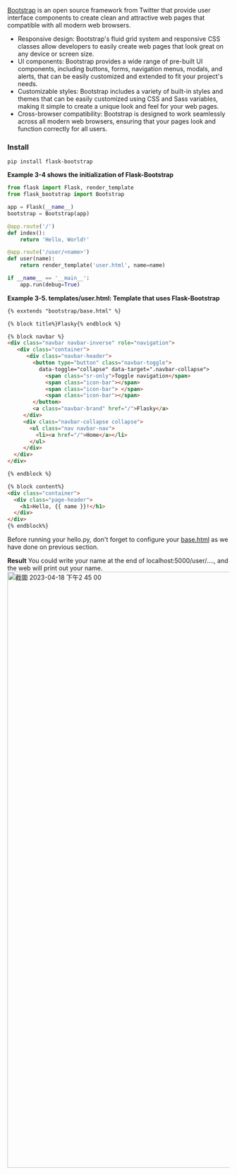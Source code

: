 
[Bootstrap](http://getbootstrap.com) is an open source framework from Twitter that provide user 
interface components to create clean and attractive web pages that compatible with all modern 
web browsers.

- Responsive design: Bootstrap's fluid grid system and responsive CSS classes allow developers to easily create web pages that look great on any device or screen size.
- UI components: Bootstrap provides a wide range of pre-built UI components, including buttons, forms, navigation menus, modals, and alerts, that can be easily customized and extended to fit your project's needs.
- Customizable styles: Bootstrap includes a variety of built-in styles and themes that can be easily customized using CSS and Sass variables, making it simple to create a unique look and feel for your web pages.
- Cross-browser compatibility: Bootstrap is designed to work seamlessly across all modern web browsers, ensuring that your pages look and function correctly for all users.

### Install
```shell
pip install flask-bootstrap
```
**Example 3-4 shows the initialization of Flask-Bootstrap**
```py
from flask import Flask, render_template
from flask_bootstrap import Bootstrap

app = Flask(__name__)
bootstrap = Bootstrap(app)

@app.route('/')
def index():
    return 'Hello, World!'

@app.route('/user/<name>')
def user(name):
    return render_template('user.html', name=name)

if __name__ == '__main__':
    app.run(debug=True)

```

**Example 3-5. templates/user.html: Template that uses Flask-Bootstrap**
```html
{% exxtends "bootstrap/base.html" %}

{% block title%}Flasky{% endblock %}

{% block navbar %}
<div class="navbar navbar-inverse" role="navigation">
   <div class="container">
      <div class="navbar-header">
        <button type="button" class="navbar-toggle">
          data-toggle="collapse" data-target=".navbar-collapse">
            <span class="sr-only">Toggle navigation</span>
            <span class="icon-bar"></span>
            <span class="icon-bar"> </span>
            <span class="icon-bar"></span>
        </button>
        <a class="navbar-brand" href="/">Flasky</a>
     </div>
     <div class="navbar-collapse collapse">
       <ul class="nav navbar-nav">
         <li><a href="/">Home</a></li>
       </ul>
     </div>
  </div>
</div>

{% endblock %}

{% block content%}
<div class="container">
  <div class="page-header">
    <h1>Hello, {{ name }}!</h1>
  </div>
</div>
{% endblock%}
```

Before running your hello.py, don't forget to configure your [base.html](https://github.com/Mozartismee/Flask-Web-Development/blob/main/Chapter%203:%20Templates/The%20Jinja2%20Template%20Engine.md#inhereitance-basehtml) as we have done on previous section.

**Result**
You could write your name at the end of localhost:5000/user/...., and the web will print out your name.
<img width="1351" alt="截圖 2023-04-18 下午2 45 00" src="https://user-images.githubusercontent.com/108670929/232693860-73313f23-8b2e-48c6-9bdd-6104487d4754.png">



